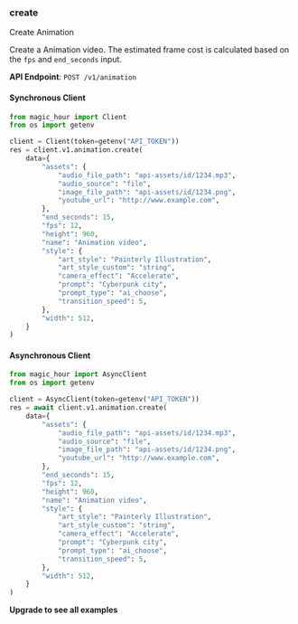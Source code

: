 
### create <a name="create"></a>
Create Animation

Create a Animation video. The estimated frame cost is calculated based on the `fps` and `end_seconds` input.

**API Endpoint**: `POST /v1/animation`

#### Synchronous Client

```python
from magic_hour import Client
from os import getenv

client = Client(token=getenv("API_TOKEN"))
res = client.v1.animation.create(
    data={
        "assets": {
            "audio_file_path": "api-assets/id/1234.mp3",
            "audio_source": "file",
            "image_file_path": "api-assets/id/1234.png",
            "youtube_url": "http://www.example.com",
        },
        "end_seconds": 15,
        "fps": 12,
        "height": 960,
        "name": "Animation video",
        "style": {
            "art_style": "Painterly Illustration",
            "art_style_custom": "string",
            "camera_effect": "Accelerate",
            "prompt": "Cyberpunk city",
            "prompt_type": "ai_choose",
            "transition_speed": 5,
        },
        "width": 512,
    }
)
```

#### Asynchronous Client

```python
from magic_hour import AsyncClient
from os import getenv

client = AsyncClient(token=getenv("API_TOKEN"))
res = await client.v1.animation.create(
    data={
        "assets": {
            "audio_file_path": "api-assets/id/1234.mp3",
            "audio_source": "file",
            "image_file_path": "api-assets/id/1234.png",
            "youtube_url": "http://www.example.com",
        },
        "end_seconds": 15,
        "fps": 12,
        "height": 960,
        "name": "Animation video",
        "style": {
            "art_style": "Painterly Illustration",
            "art_style_custom": "string",
            "camera_effect": "Accelerate",
            "prompt": "Cyberpunk city",
            "prompt_type": "ai_choose",
            "transition_speed": 5,
        },
        "width": 512,
    }
)
```

**Upgrade to see all examples**
